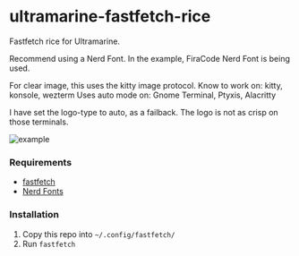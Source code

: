 # ultramarine-fastfetch-rice
Fastfetch rice for Ultramarine. 

Recommend using a Nerd Font. In the example, FiraCode Nerd Font is being used.

For clear image, this uses the kitty image protocol. 
Know to work on: kitty, konsole, wezterm
Uses auto mode on: Gnome Terminal, Ptyxis, Alacritty

I have set the logo-type to auto, as a failback. The logo is not as crisp on those terminals.

![example](https://github.com/user-attachments/assets/c6f165de-54ee-4e1c-bbc3-3d0d8cd0308b)

### Requirements

- [fastfetch](https://github.com/fastfetch-cli/fastfetch)
- [Nerd Fonts](https://www.nerdfonts.com)

### Installation

1. Copy this repo into `~/.config/fastfetch/`
2. Run `fastfetch`
